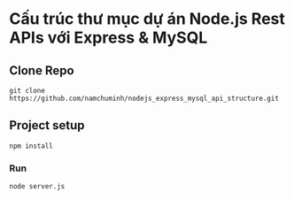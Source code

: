 # Cấu trúc thư mục dự án Node.js Rest APIs với Express & MySQL

## Clone Repo
```
git clone https://github.com/namchuminh/nodejs_express_mysql_api_structure.git
```

## Project setup
```
npm install
```

### Run
```
node server.js
```
